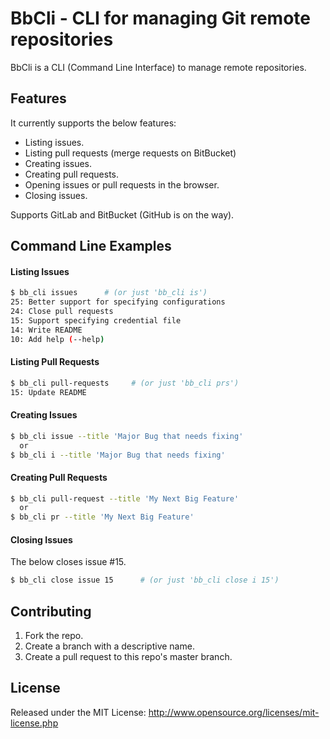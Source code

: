# BbCli - CLI for managing Git remote repositories

BbCli is a CLI (Command Line Interface) to manage remote repositories.

## Features

It currently supports the below features:

- Listing issues.
- Listing pull requests (merge requests on BitBucket)
- Creating issues.
- Creating pull requests.
- Opening issues or pull requests in the browser.
- Closing issues.

Supports GitLab and BitBucket (GitHub is on the way).


## Command Line Examples

#### Listing Issues

```bash
$ bb_cli issues      # (or just 'bb_cli is')
25: Better support for specifying configurations
24: Close pull requests
15: Support specifying credential file
14: Write README
10: Add help (--help)
```

#### Listing Pull Requests

```bash
$ bb_cli pull-requests     # (or just 'bb_cli prs')
15: Update README
```

#### Creating Issues

```bash
$ bb_cli issue --title 'Major Bug that needs fixing'
  or
$ bb_cli i --title 'Major Bug that needs fixing'
```

#### Creating Pull Requests

```bash
$ bb_cli pull-request --title 'My Next Big Feature'
  or
$ bb_cli pr --title 'My Next Big Feature'
```

#### Closing Issues

The below closes issue #15.

```bash
$ bb_cli close issue 15      # (or just 'bb_cli close i 15')
```

## Contributing

1. Fork the repo.
1. Create a branch with a descriptive name.
1. Create a pull request to this repo's master branch.

## License

Released under the MIT License: http://www.opensource.org/licenses/mit-license.php
